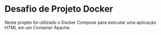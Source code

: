 # Desafio de Projeto Docker

Neste projeto foi utilizado o Docker Compose para executar uma aplicação HTML em um Container Apache.
